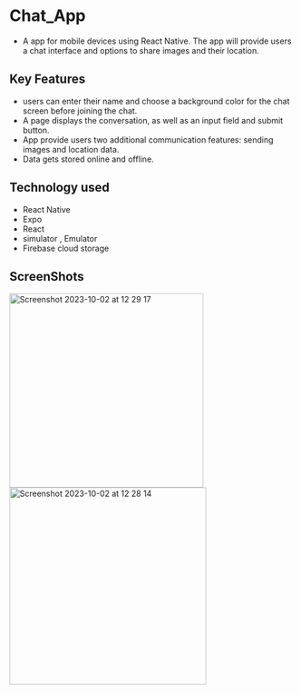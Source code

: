 # Chat_App

- A app for mobile devices using React Native. The app will
provide users a chat interface and options to share images and their
location.

## Key Features

- users can enter their name and choose a background color for the chat screen
before joining the chat.
- A page displays the conversation, as well as an input field and submit button.
- App provide users two additional communication features: sending images and location data.
- Data gets stored online and offline.

## Technology used

- React Native
- Expo
- React
- simulator , Emulator
- Firebase cloud storage

## ScreenShots

<img width="342" alt="Screenshot 2023-10-02 at 12 29 17" src="https://github.com/komalgs11/Chat_App/assets/126813272/d9f31387-0819-4f2d-9bf3-b32ed81517bf">
<img width="347" alt="Screenshot 2023-10-02 at 12 28 14" src="https://github.com/komalgs11/Chat_App/assets/126813272/8cba906f-818b-4f47-b1ef-8d20eb36aebd">




